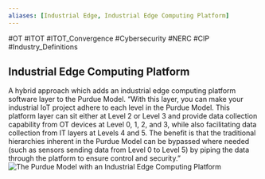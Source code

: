 ```yaml
---
aliases: [Industrial Edge, Industrial Edge Computing Platform]
---
```

#OT #ITOT #ITOT_Convergence #Cybersecurity #NERC #CIP #Industry_Definitions 
## Industrial Edge Computing Platform

A hybrid approach which adds an industrial edge computing platform software layer to the Purdue Model. “With this layer, you can make your industrial IoT project adhere to each level in the Purdue Model. This platform layer can sit either at Level 2 or Level 3 and provide data collection capability from OT devices at Level 0, 1, 2, and 3, while also facilitating data collection from IT layers at Levels 4 and 5. The benefit is that the traditional hierarchies inherent in the Purdue Model can be bypassed where needed (such as sensors sending data from Level 0 to Level 5) by piping the data through the platform to ensure control and security.”
![The Purdue Model with an Industrial Edge Computing Platform](https://img.automationworld.com/files/base/pmmi/all/image/2020/05/Edge_PurdueFig2.5ebaae7c4f233.png?auto=format%2Ccompress&fit=max&q=70&w=400)
